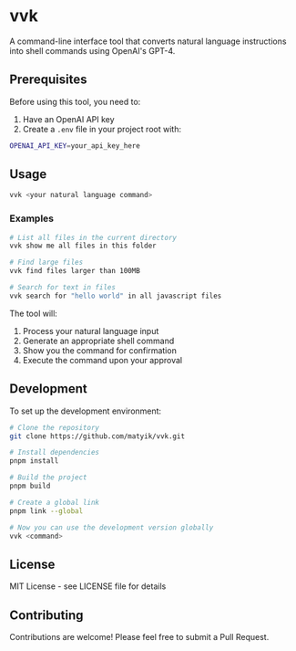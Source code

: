 # vvk

A command-line interface tool that converts natural language instructions into shell commands using OpenAI's GPT-4.

## Prerequisites

Before using this tool, you need to:

1. Have an OpenAI API key
2. Create a `.env` file in your project root with:

```bash
OPENAI_API_KEY=your_api_key_here
```

## Usage

```bash
vvk <your natural language command>
```

### Examples

```bash
# List all files in the current directory
vvk show me all files in this folder

# Find large files
vvk find files larger than 100MB

# Search for text in files
vvk search for "hello world" in all javascript files
```

The tool will:

1. Process your natural language input
2. Generate an appropriate shell command
3. Show you the command for confirmation
4. Execute the command upon your approval

## Development

To set up the development environment:

```bash
# Clone the repository
git clone https://github.com/matyik/vvk.git

# Install dependencies
pnpm install

# Build the project
pnpm build

# Create a global link
pnpm link --global

# Now you can use the development version globally
vvk <command>
```

## License

MIT License - see LICENSE file for details

## Contributing

Contributions are welcome! Please feel free to submit a Pull Request.

